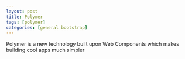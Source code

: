 ```yaml
---
layout: post
title: Polymer
tags: [polymer]
categories: [general bootstrap]
---
```

Polymer is a new technology built upon Web Components which makes building cool apps much simpler
